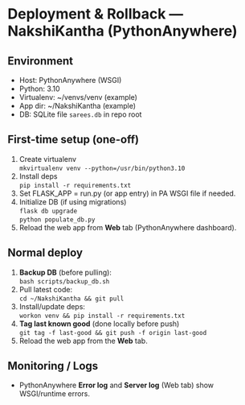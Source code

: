 # Deployment & Rollback — NakshiKantha (PythonAnywhere)

## Environment
- Host: PythonAnywhere (WSGI)
- Python: 3.10
- Virtualenv: ~/venvs/venv  (example)
- App dir: ~/NakshiKantha  (example)
- DB: SQLite file `sarees.db` in repo root

## First-time setup (one-off)
1) Create virtualenv  
   `mkvirtualenv venv --python=/usr/bin/python3.10`
2) Install deps  
   `pip install -r requirements.txt`
3) Set FLASK_APP = run.py (or app entry) in PA WSGI file if needed.
4) Initialize DB (if using migrations)  
   `flask db upgrade`  
   `python populate_db.py`
5) Reload the web app from **Web** tab (PythonAnywhere dashboard).

## Normal deploy
1) **Backup DB** (before pulling):  
   `bash scripts/backup_db.sh`
2) Pull latest code:  
   `cd ~/NakshiKantha && git pull`
3) Install/update deps:  
   `workon venv && pip install -r requirements.txt`
4) **Tag last known good** (done locally before push)  
   `git tag -f last-good && git push -f origin last-good`
5) Reload the web app from the **Web** tab.

## Monitoring / Logs
- PythonAnywhere **Error log** and **Server log** (Web tab) show WSGI/runtime errors.
